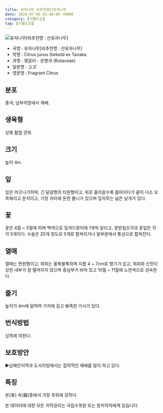 ```yaml
---
title: 유자나무_비추천명산유자나무
date: 2024-07-06 03:46:09 +0800
category: [식물도감]
tag: [식물도감]
---
```




![유자나무[비추천명 : 산유자나무]](/fileUpload/plants/basic/Rutaceae/Citrus/12149/12149_8_th2.JPG)
- 국명 : 유자나무[비추천명 : 산유자나무]
- 학명 : Citrus junos Siebold ex Tanaka
- 과명 : 앵글러 - 운향과 (Rutaceae)
- 일본명 : ユズ
- 영문명 : Fragrant Citrus


## 분포
중국; 남부지방에서 재배.
## 생육형
상록 활엽 관목.
## 크기
높이 4m.
## 잎
잎은 어긋나기하며, 긴 달걀형의 타원형이고, 위로 올라갈수록 좁아지다가 끝이 다소 오목해지고 둔저이고, 가장 자리에 둔한 톱니가 있으며 잎자루는 넓은 날개가 있다.
## 꽃
꽃은 4월 ~ 5월에 피며 백색으로 잎겨드랑이에 1개씩 달리고, 꽃받침조각과 꽃잎은 각각 5개이다.  수술은 20개 정도로 5개로 합쳐지거나 밑부분에서 통상으로 합쳐진다.
## 열매
열매는 편원형이고, 외피는 울툭불툭하며 지름 4 ~ 7cm로 향기가 있고, 외피와 신맛이 강한 내부가 잘 떨어지지 않으며 중심부가 비어 있고 10월 ~ 11월에 노란색으로 성숙한다.
## 줄기
높이가 4m에 달하며 가지에 길고 뾰족한 가시가 있다.
## 번식방법
삽목에 의한다.
## 보호방안
▶남해안지역과 도서지방에서는 집약적인 재배를 많이 하고 있다.
## 특징
본(本) 속(屬)중에서 가장 추위에 강하다.






본 데이터에 대한 모든 저작권리는 국립수목원 또는 원저작자에게 있습니다.
